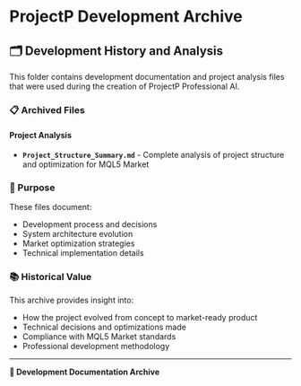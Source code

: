 # ProjectP Development Archive

## 🗂️ Development History and Analysis

This folder contains development documentation and project analysis files that were used during the creation of ProjectP Professional AI.

### 📋 Archived Files

#### Project Analysis
- **`Project_Structure_Summary.md`** - Complete analysis of project structure and optimization for MQL5 Market

### 🎯 Purpose

These files document:
- Development process and decisions
- System architecture evolution
- Market optimization strategies
- Technical implementation details

### 📚 Historical Value

This archive provides insight into:
- How the project evolved from concept to market-ready product
- Technical decisions and optimizations made
- Compliance with MQL5 Market standards
- Professional development methodology

---

**📖 Development Documentation Archive**
